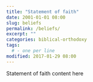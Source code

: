 ```yaml
---
title: "Statement of faith"
date: 2001-01-01 08:00
slug: beliefs
permalink: /beliefs/
excerpt: ""
categories: biblical-orthodoxy
tags:
  # - one per line
modified: 2017-01-29 08:00
---
```

Statement of faith content here
